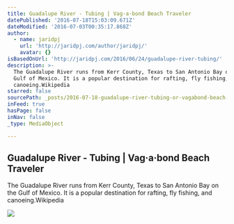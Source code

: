 ```yaml
---
title: Guadalupe River - Tubing | Vag·a·bond Beach Traveler
datePublished: '2016-07-18T15:03:09.671Z'
dateModified: '2016-07-03T00:35:17.868Z'
author:
  - name: jaridpj
    url: 'http://jaridpj.com/author/jaridpj/'
    avatar: {}
isBasedOnUrl: 'http://jaridpj.com/2016/06/24/guadalupe-river-tubing/'
description: >-
  The Guadalupe River runs from Kerr County, Texas to San Antonio Bay on the
  Gulf of Mexico. It is a popular destination for rafting, fly fishing, and
  canoeing.Wikipedia
starred: false
sourcePath: _posts/2016-07-18-guadalupe-river-tubing-or-vagabond-beach-traveler.md
inFeed: true
hasPage: false
inNav: false
_type: MediaObject

---
```

<article style=""><h1>Guadalupe River - Tubing | Vag·a·bond Beach Traveler</h1><p>The Guadalupe River runs from Kerr County, Texas to San Antonio Bay on the Gulf of Mexico. It is a popular destination for rafting, fly fishing, and canoeing.Wikipedia</p><img src="http://jaridpj.com/wp-content/uploads/2016/06/travel-blog-digital-nomad-jaridpj-vagabond-nomad-11.jpg" /></article>